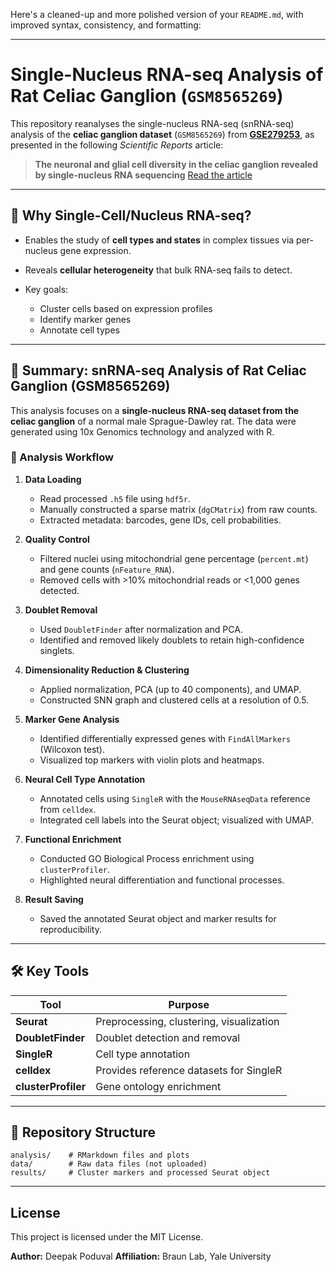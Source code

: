 Here's a cleaned-up and more polished version of your `README.md`, with improved syntax, consistency, and formatting:

---

# Single-Nucleus RNA-seq Analysis of Rat Celiac Ganglion (`GSM8565269`)

This repository reanalyses the single-nucleus RNA-seq (snRNA-seq) analysis of the **celiac ganglion dataset** (`GSM8565269`) from [**GSE279253**](https://www.ncbi.nlm.nih.gov/geo/query/acc.cgi?acc=GSE279253), as presented in the following *Scientific Reports* article:

> **The neuronal and glial cell diversity in the celiac ganglion revealed by single-nucleus RNA sequencing**
> [Read the article](https://www.nature.com/articles/s41598-025-89779-3)

---

## 🔬 Why Single-Cell/Nucleus RNA-seq?

* Enables the study of **cell types and states** in complex tissues via per-nucleus gene expression.
* Reveals **cellular heterogeneity** that bulk RNA-seq fails to detect.
* Key goals:

  * Cluster cells based on expression profiles
  * Identify marker genes
  * Annotate cell types

---

## 🧾 Summary: snRNA-seq Analysis of Rat Celiac Ganglion (GSM8565269)

This analysis focuses on a **single-nucleus RNA-seq dataset from the celiac ganglion** of a normal male Sprague-Dawley rat. The data were generated using 10x Genomics technology and analyzed with R.

### 🔧 Analysis Workflow

1. **Data Loading**

   * Read processed `.h5` file using `hdf5r`.
   * Manually constructed a sparse matrix (`dgCMatrix`) from raw counts.
   * Extracted metadata: barcodes, gene IDs, cell probabilities.

2. **Quality Control**

   * Filtered nuclei using mitochondrial gene percentage (`percent.mt`) and gene counts (`nFeature_RNA`).
   * Removed cells with >10% mitochondrial reads or <1,000 genes detected.

3. **Doublet Removal**

   * Used `DoubletFinder` after normalization and PCA.
   * Identified and removed likely doublets to retain high-confidence singlets.

4. **Dimensionality Reduction & Clustering**

   * Applied normalization, PCA (up to 40 components), and UMAP.
   * Constructed SNN graph and clustered cells at a resolution of 0.5.

5. **Marker Gene Analysis**

   * Identified differentially expressed genes with `FindAllMarkers` (Wilcoxon test).
   * Visualized top markers with violin plots and heatmaps.

6. **Neural Cell Type Annotation**

   * Annotated cells using `SingleR` with the `MouseRNAseqData` reference from `celldex`.
   * Integrated cell labels into the Seurat object; visualized with UMAP.

7. **Functional Enrichment**

   * Conducted GO Biological Process enrichment using `clusterProfiler`.
   * Highlighted neural differentiation and functional processes.

8. **Result Saving**

   * Saved the annotated Seurat object and marker results for reproducibility.

---

## 🛠️ Key Tools

| Tool                | Purpose                                  |
| ------------------- | ---------------------------------------- |
| **Seurat**          | Preprocessing, clustering, visualization |
| **DoubletFinder**   | Doublet detection and removal            |
| **SingleR**         | Cell type annotation                     |
| **celldex**         | Provides reference datasets for SingleR  |
| **clusterProfiler** | Gene ontology enrichment                 |

---

## 📁 Repository Structure

```
analysis/    # RMarkdown files and plots
data/        # Raw data files (not uploaded)
results/     # Cluster markers and processed Seurat object
```

---

## License

This project is licensed under the MIT License.

**Author:** Deepak Poduval
**Affiliation:** Braun Lab, Yale University

